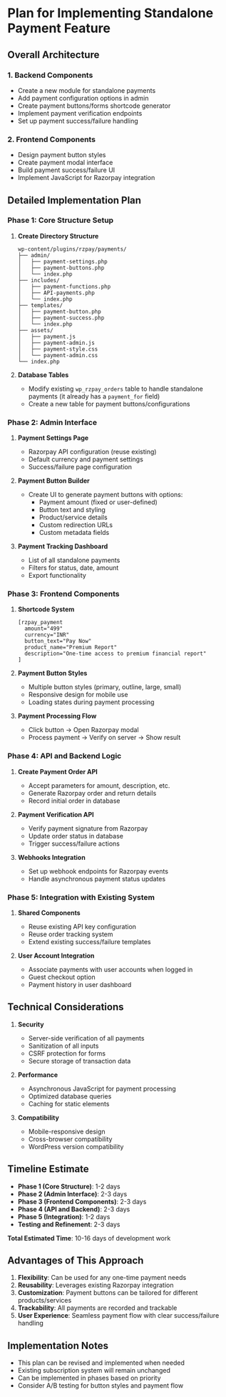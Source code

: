 # Plan for Implementing Standalone Payment Feature

## Overall Architecture

### 1. Backend Components
- Create a new module for standalone payments
- Add payment configuration options in admin
- Create payment buttons/forms shortcode generator
- Implement payment verification endpoints
- Set up payment success/failure handling

### 2. Frontend Components
- Design payment button styles
- Create payment modal interface
- Build payment success/failure UI
- Implement JavaScript for Razorpay integration

## Detailed Implementation Plan

### Phase 1: Core Structure Setup
1. **Create Directory Structure**
   ```
   wp-content/plugins/rzpay/payments/
   ├── admin/
   │   ├── payment-settings.php
   │   ├── payment-buttons.php
   │   └── index.php
   ├── includes/
   │   ├── payment-functions.php
   │   ├── API-payments.php
   │   └── index.php
   ├── templates/
   │   ├── payment-button.php
   │   ├── payment-success.php
   │   └── index.php
   ├── assets/
   │   ├── payment.js
   │   ├── payment-admin.js
   │   ├── payment-style.css
   │   └── payment-admin.css
   └── index.php
   ```

2. **Database Tables**
   - Modify existing `wp_rzpay_orders` table to handle standalone payments (it already has a `payment_for` field)
   - Create a new table for payment buttons/configurations

### Phase 2: Admin Interface
1. **Payment Settings Page**
   - Razorpay API configuration (reuse existing)
   - Default currency and payment settings
   - Success/failure page configuration

2. **Payment Button Builder**
   - Create UI to generate payment buttons with options:
     - Payment amount (fixed or user-defined)
     - Button text and styling
     - Product/service details
     - Custom redirection URLs
     - Custom metadata fields

3. **Payment Tracking Dashboard**
   - List of all standalone payments
   - Filters for status, date, amount
   - Export functionality

### Phase 3: Frontend Components
1. **Shortcode System**
   ```
   [rzpay_payment 
     amount="499" 
     currency="INR" 
     button_text="Pay Now" 
     product_name="Premium Report" 
     description="One-time access to premium financial report"
   ]
   ```

2. **Payment Button Styles**
   - Multiple button styles (primary, outline, large, small)
   - Responsive design for mobile use
   - Loading states during payment processing

3. **Payment Processing Flow**
   - Click button → Open Razorpay modal
   - Process payment → Verify on server → Show result

### Phase 4: API and Backend Logic
1. **Create Payment Order API**
   - Accept parameters for amount, description, etc.
   - Generate Razorpay order and return details
   - Record initial order in database

2. **Payment Verification API**
   - Verify payment signature from Razorpay
   - Update order status in database
   - Trigger success/failure actions

3. **Webhooks Integration**
   - Set up webhook endpoints for Razorpay events
   - Handle asynchronous payment status updates

### Phase 5: Integration with Existing System
1. **Shared Components**
   - Reuse existing API key configuration
   - Reuse order tracking system
   - Extend existing success/failure templates

2. **User Account Integration**
   - Associate payments with user accounts when logged in
   - Guest checkout option
   - Payment history in user dashboard

## Technical Considerations

1. **Security**
   - Server-side verification of all payments
   - Sanitization of all inputs
   - CSRF protection for forms
   - Secure storage of transaction data

2. **Performance**
   - Asynchronous JavaScript for payment processing
   - Optimized database queries
   - Caching for static elements

3. **Compatibility**
   - Mobile-responsive design
   - Cross-browser compatibility
   - WordPress version compatibility

## Timeline Estimate

- **Phase 1 (Core Structure)**: 1-2 days
- **Phase 2 (Admin Interface)**: 2-3 days
- **Phase 3 (Frontend Components)**: 2-3 days
- **Phase 4 (API and Backend)**: 2-3 days
- **Phase 5 (Integration)**: 1-2 days
- **Testing and Refinement**: 2-3 days

**Total Estimated Time**: 10-16 days of development work

## Advantages of This Approach

1. **Flexibility**: Can be used for any one-time payment needs
2. **Reusability**: Leverages existing Razorpay integration
3. **Customization**: Payment buttons can be tailored for different products/services
4. **Trackability**: All payments are recorded and trackable
5. **User Experience**: Seamless payment flow with clear success/failure handling

## Implementation Notes

- This plan can be revised and implemented when needed
- Existing subscription system will remain unchanged
- Can be implemented in phases based on priority
- Consider A/B testing for button styles and payment flow
